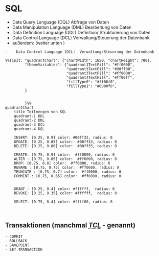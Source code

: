 # SQL 


-    Data Query Language (DQL) Abfrage von Daten
-    Data Manipulation Language (DML) Bearbeitung von Daten
-    Data Definition Language (DDL) Definition/ Strukturierung von Daten
-    Data Control Language (DCL)  Verwaltung/Steuerung der Datenbank
-    außerdem: (weiter unten )
    
    -    Data Control Language (DCL)  Verwaltung/Steuerung der Datenbank




``` mermaid
%%{init: "quadrantChart": {"chartWidth": 1650, "chartHeight": 700}, 
         "themeVariables": {"quadrant1TextFill": "#ff0000",
                            "quadrant3TextFill": "#00ff00",
                            "quadrant3TextFill": "#ff0000",
                            "quadrant4TextFill": "#ff00ff",
                            "fillType0": "#ff00f0",
                            "fillType1": "#0000f0",
         } 
         
         
         }%%
quadrantChart
    title Teilmengen von SQL
    quadrant-1 DDL 
    quadrant-2 DML
    quadrant-3 DCL
    quadrant-4 DQL
    
    INSERT: [0.25, 0.9] color: #00ff33, radius: 0
    UPDATE: [0.25, 0.85] color:  #00ff33, radius: 0
    DELETE: [0.25, 0.80] color:  #00ff33, radius: 0

    CREATE: [0.75, 0.9] color:  #ff0000, radius: 0
    ALTER : [0.75, 0.85] color:  #ff0000, radius: 0
    DROP: [0.75, 0.8] color:  #ff0000, radius: 0
    RENAME : [0.75, 0.75] color:  #ff0000, radius: 0
    TRUNCATE : [0.75, 0.7] color:  #ff0000, radius: 0
    COMMENT : [0.75, 0.65] color:  #ff0000, radius: 0


    GRANT : [0.25, 0.4] color: #ffffff,  radius: 0
    REVOKE: [0.25, 0.35] color: #ffffff,  radius: 0

    SELECT: [0.75, 0.4] color: #ffff00, radius: 0
    
    

```
## Transaktionen (manchmal <em><abbr title="Transaction Control Language">TCL</em> - </abbr> genannt)
    - COMMIT
    - ROLLBACK
    - SAVEPOINT
    - SET TRANSACTION

 